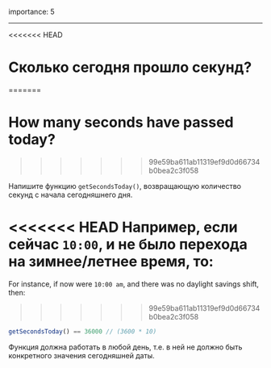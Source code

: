 importance: 5

---

<<<<<<< HEAD
# Сколько сегодня прошло секунд?
=======
# How many seconds have passed today?
>>>>>>> 99e59ba611ab11319ef9d0d66734b0bea2c3f058

Напишите функцию `getSecondsToday()`, возвращающую количество секунд с начала сегодняшнего дня.

<<<<<<< HEAD
Например, если сейчас `10:00`, и не было перехода на зимнее/летнее время, то:
=======
For instance, if now were `10:00 am`, and there was no daylight savings shift, then:
>>>>>>> 99e59ba611ab11319ef9d0d66734b0bea2c3f058

```js
getSecondsToday() == 36000 // (3600 * 10)
```

Функция должна работать в любой день, т.е. в ней не должно быть конкретного значения сегодняшней даты.
